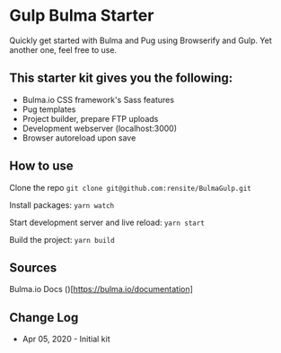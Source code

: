 # Gulp Bulma Starter
Quickly get started with Bulma and Pug using Browserify and Gulp. Yet another one, feel free to use.

## This starter kit gives you the following:
- Bulma.io CSS framework's Sass features
- Pug templates
- Project builder, prepare FTP uploads
- Development webserver (localhost:3000) 
- Browser autoreload upon save

## How to use

Clone the repo
`git clone git@github.com:rensite/BulmaGulp.git`

Install packages:
`yarn watch`

Start development server and live reload:
`yarn start`

Build the project:
`yarn build`

## Sources

Bulma.io Docs
()[https://bulma.io/documentation]

## Change Log
* Apr 05, 2020 - Initial kit
